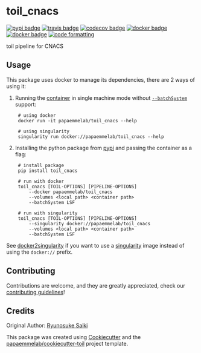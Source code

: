 # toil_cnacs

[![pypi badge][pypi_badge]][pypi_base]
[![travis badge][travis_badge]][travis_base]
[![codecov badge][codecov_badge]][codecov_base]
[![docker badge][docker_badge]][docker_base]
[![docker badge][automated_badge]][docker_base]
[![code formatting][black_badge]][black_base]

toil pipeline for CNACS

## Usage

This package uses docker to manage its dependencies, there are 2 ways of using it:

1. Running the [container][docker_base] in single machine mode without [`--batchSystem`] support:

        # using docker
        docker run -it papaemmelab/toil_cnacs --help

        # using singularity
        singularity run docker://papaemmelab/toil_cnacs --help

1. Installing the python package from [pypi][pypi_base] and passing the container as a flag:

        # install package
        pip install toil_cnacs

        # run with docker
        toil_cnacs [TOIL-OPTIONS] [PIPELINE-OPTIONS]
            --docker papaemmelab/toil_cnacs
            --volumes <local path> <container path>
            --batchSystem LSF

        # run with singularity
        toil_cnacs [TOIL-OPTIONS] [PIPELINE-OPTIONS]
            --singularity docker://papaemmelab/toil_cnacs
            --volumes <local path> <container path>
            --batchSystem LSF
See [docker2singularity] if you want to use a [singularity] image instead of using the `docker://` prefix.

## Contributing

Contributions are welcome, and they are greatly appreciated, check our [contributing guidelines](.github/CONTRIBUTING.md)!

## Credits

Original Author: [Ryunosuke Saiki](saikiryunosuke@gmail.com)

This package was created using [Cookiecutter] and the
[papaemmelab/cookiecutter-toil] project template.

<!-- References -->
[singularity]: http://singularity.lbl.gov/
[docker2singularity]: https://github.com/singularityware/docker2singularity
[cookiecutter]: https://github.com/audreyr/cookiecutter
[papaemmelab/cookiecutter-toil]: https://github.com/papaemmelab/cookiecutter-toil
[`--batchSystem`]: http://toil.readthedocs.io/en/latest/developingWorkflows/batchSystem.html?highlight=BatchSystem

<!-- Badges -->
[docker_base]: https://hub.docker.com/r/papaemmelab/toil_cnacs
[docker_badge]: https://img.shields.io/docker/build/papaemmelab/toil_cnacs.svg
[automated_badge]: https://img.shields.io/docker/automated/papaemmelab/toil_cnacs.svg
[codecov_badge]: https://codecov.io/gh/papaemmelab/toil_cnacs/branch/master/graph/badge.svg
[codecov_base]: https://codecov.io/gh/papaemmelab/toil_cnacs
[pypi_badge]: https://img.shields.io/pypi/v/toil_cnacs.svg
[pypi_base]: https://pypi.python.org/pypi/toil_cnacs
[travis_badge]: https://img.shields.io/travis/papaemmelab/toil_cnacs.svg
[travis_base]: https://travis-ci.org/papaemmelab/toil_cnacs
[black_badge]: https://img.shields.io/badge/code%20style-black-000000.svg
[black_base]: https://github.com/ambv/black
